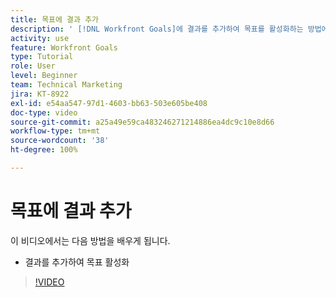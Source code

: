 ```yaml
---
title: 목표에 결과 추가
description: ' [!DNL Workfront Goals]에 결과를 추가하여 목표를 활성화하는 방법에 대해 알아봅니다.'
activity: use
feature: Workfront Goals
type: Tutorial
role: User
level: Beginner
team: Technical Marketing
jira: KT-8922
exl-id: e54aa547-97d1-4603-bb63-503e605be408
doc-type: video
source-git-commit: a25a49e59ca483246271214886ea4dc9c10e8d66
workflow-type: tm+mt
source-wordcount: '38'
ht-degree: 100%

---
```


# 목표에 결과 추가

이 비디오에서는 다음 방법을 배우게 됩니다.

* 결과를 추가하여 목표 활성화

>[!VIDEO](https://video.tv.adobe.com/v/335194/?quality=12&learn=on)
